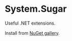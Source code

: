 # System.Sugar

Useful .NET extensions.

Install from [NuGet gallery](https://www.nuget.org/packages/System.Sugar/).
